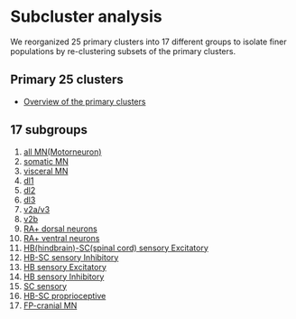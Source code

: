 # Subcluster analysis

We reorganized 25 primary clusters into 17 different groups to isolate finer populations by re-clustering subsets of the primary clusters.
<br/>

## Primary 25 clusters
* [Overview of the primary clusters](src)

## 17 subgroups
1. [all MN(Motorneuron)](https://roy-lab.github.io/subcluster_analysis/allMN2/ordered_clusterset_means.svg)
2. [somatic MN](https://roy-lab.github.io/subcluster_analysis/somaticMN/ordered_clusterset_means.svg)
3. [visceral MN](https://roy-lab.github.io/subcluster_analysis/visceralMN/ordered_clusterset_means.svg)
4. [dl1](https://roy-lab.github.io/subcluster_analysis/dl1/ordered_clusterset_means.svg)
5. [dl2](https://roy-lab.github.io/subcluster_analysis/dl2/ordered_clusterset_means.svg)
6. [dl3](https://roy-lab.github.io/subcluster_analysis/dl3/ordered_clusterset_means.svg)
7. [v2a/v3](https://roy-lab.github.io/subcluster_analysis/v2a/ordered_clusterset_means.svg)
8. [v2b](https://roy-lab.github.io/subcluster_analysis/v2b/ordered_clusterset_means.svg)
9. [RA+ dorsal neurons](https://roy-lab.github.io/subcluster_analysis/RAdN/ordered_clusterset_means.svg)
10. [RA+ ventral neurons](https://roy-lab.github.io/subcluster_analysis/RAvN/ordered_clusterset_means.svg)
11. [HB(hindbrain)-SC(spinal cord) sensory Excitatory](https://roy-lab.github.io/subcluster_analysis/HBSCsensoryExcitory/ordered_clusterset_means.svg)
12. [HB-SC sensory Inhibitory](https://roy-lab.github.io/subcluster_analysis/HBSCsensoryInhibitory/ordered_clusterset_means.svg)
13. [HB sensory Excitatory](https://roy-lab.github.io/subcluster_analysis/HBsensoryExcitory/ordered_clusterset_means.svg)
14. [HB sensory Inhibitory](https://roy-lab.github.io/subcluster_analysis/HBsensoryInhibitory/ordered_clusterset_means.svg)
15. [SC sensory](https://roy-lab.github.io/subcluster_analysis/SCsensory/ordered_clusterset_means.svg)
16. [HB-SC proprioceptive](https://roy-lab.github.io/subcluster_analysis/HBSCproprioceptive/ordered_clusterset_means.svg)
17. [FP-cranial MN](https://roy-lab.github.io/subcluster_analysis/FPcranialMN/ordered_clusterset_means.svg)
<br/>
